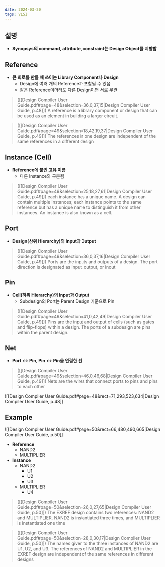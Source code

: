 ```yaml
---
date: 2024-03-20
tags: VLSI
---
```


## 설명

- **Synopsys의 command, attribute, constraint는 Design Object를 지향함**



## Reference

- **큰 회로를 만들 때 쓰이는 Library Component나 Design**
	- Design에 여러 개의 Reference가 포함될 수 있음
	- 같은 Reference이더라도 다른 Design이면 서로 무관

> ([[Design Compiler User Guide.pdf#page=48&selection=36,0,37,15|Design Compiler User Guide, p.48]])
> A reference is a library component or design that can be used as an element in building a larger circuit.

> ([[Design Compiler User Guide.pdf#page=49&selection=18,42,19,37|Design Compiler User Guide, p.49]])
> The references in one design are independent of the same references in a different design



## Instance (Cell)

- **Reference에 붙인 고유 이름**
	- 다른 Instance와 구분됨

> ([[Design Compiler User Guide.pdf#page=49&selection=25,18,27,61|Design Compiler User Guide, p.49]])
> each instance has a unique name. A design can contain multiple instances; each instance points to the same reference but has a unique name to distinguish it from other instances. An instance is also known as a cell.



## Port

- **Design(상위 Hierarchy)의 Input과 Output**

> ([[Design Compiler User Guide.pdf#page=49&selection=36,0,37,16|Design Compiler User Guide, p.49]])
> Ports are the inputs and outputs of a design. The port direction is designated as input, output, or inout



## Pin

- **Cell(하위 Hierarchy)의 Input과 Output**
	- Subdesign의 Port는 Parent Design 기준으로 Pin

> ([[Design Compiler User Guide.pdf#page=49&selection=41,0,42,49|Design Compiler User Guide, p.49]])
> Pins are the input and output of cells (such as gates and flip-flops) within a design. The ports of a subdesign are pins within the parent design.



## Net

- **Port ↔ Pin, Pin ↔ Pin을 연결한 선**

> ([[Design Compiler User Guide.pdf#page=49&selection=46,0,46,68|Design Compiler User Guide, p.49]])
> Nets are the wires that connect ports to pins and pins to each other



![[Design Compiler User Guide.pdf#page=48&rect=71,293,523,634|Design Compiler User Guide, p.48]]



## Example

![[Design Compiler User Guide.pdf#page=50&rect=66,480,490,665|Design Compiler User Guide, p.50]]

- **Reference**
	- NAND2
	- MULTIPLIER
- **Instance**
	- NAND2
		- U1
		- U2
		- U3
	- MULTIPLIER
		- U4

> ([[Design Compiler User Guide.pdf#page=50&selection=26,0,27,65|Design Compiler User Guide, p.50]])
> The EXREF design contains two references: NAND2 and MULTIPLIER. NAND2 is instantiated three times, and MULTIPLIER is instantiated one time

> ([[Design Compiler User Guide.pdf#page=50&selection=28,0,30,17|Design Compiler User Guide, p.50]])
> The names given to the three instances of NAND2 are U1, U2, and U3. The references of NAND2 and MULTIPLIER in the EXREF design are independent of the same references in different designs
